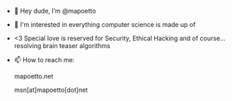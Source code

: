 - 👋 Hey dude, I’m @mapoetto
- 👀 I'm interested in everything computer science is made up of
- <3 Special love is reserved for Security, Ethical Hacking and of course... resolving brain teaser algorithms
- 📫 How to reach me:

     mapoetto.net
     
     msn[at]mapoetto[dot]net

